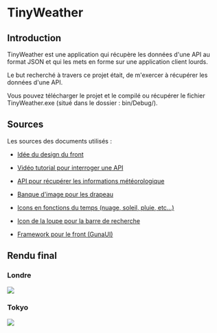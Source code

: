 
# TinyWeather

## Introduction

TinyWeather est une application qui récupère les données d'une API au format JSON et qui les mets en forme sur une application client lourds.

Le but recherché à travers ce projet était, de m'exercer à récupérer les données d'une API.

Vous pouvez télécharger le projet et le compilé ou récupérer le fichier TinyWeather.exe (situé dans le dossier : bin/Debug/).


## Sources
Les sources des documents utilisés :

- [Idée du design du front](https://dribbble.com/shots/10460680-Weather-App)

- [Vidéo tutorial pour interroger une API](https://www.youtube.com/watch?v=aWePkE2ReGw)

- [API pour récupérer les informations météorologique](https://openweathermap.org/api)

- [Banque d'image pour les drapeau](https://www.countryflags.io/)

- [Icons en fonctions du temps (nuage, soleil, pluie, etc...)](https://dribbble.com/shots/5981134-17-Free-Weather-Icons)

- [Icon de la loupe pour la barre de recherche](https://icones8.fr/)

- [Framework pour le front (GunaUI)](https://github.com/sobatdata/Guna.UI-Framework-Lib)


## Rendu final

### Londre

![ ](https://imgur.com/gOBqEHT)

### Tokyo
![ ](https://imgur.com/e8s7dk6)